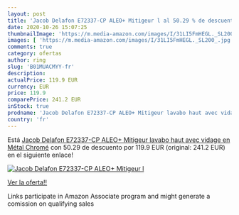 ```yaml
---
layout: post
title: 'Jacob Delafon E72337-CP ALEO+ Mitigeur l al 50.29 % de descuento'
date: 2020-10-26 15:07:25
thumbnailImage: 'https://m.media-amazon.com/images/I/31LI5FmHEGL._SL200_.jpg'
images: [ 'https://m.media-amazon.com/images/I/31LI5FmHEGL._SL200_.jpg' ]
comments: true
category: ofertas
author: ring
slug: 'B01MUACMYY-fr'
description:
actualPrice: 119.9 EUR
currency: EUR
price: 119.9
comparePrice: 241.2 EUR
inStock: true
prodname: 'Jacob Delafon E72337-CP ALEO+ Mitigeur lavabo haut avec vidage en Métal  Chromé'
country: 'fr'
---
```


Está [Jacob Delafon E72337-CP ALEO+ Mitigeur lavabo haut avec vidage en Métal  Chromé](https://www.amazon.fr/dp/B01MUACMYY/?tag=tolees0d-21) con 50.29 de descuento por 119.9 EUR (original: 241.2 EUR) en el siguiente enlace!

[![Jacob Delafon E72337-CP ALEO+ Mitigeur l](https://m.media-amazon.com/images/I/31LI5FmHEGL._SL200_.jpg)](https://www.amazon.fr/dp/B01MUACMYY/?tag=tolees0d-21)

[Ver la oferta!!](https://www.amazon.fr/dp/B01MUACMYY/?tag=tolees0d-21)

Links participate in Amazon Associate program and might generate a comission on qualifying sales


